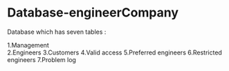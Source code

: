 # Database-engineerCompany
Database which has seven tables :

1.Management  
2.Engineers 
3.Customers
4.Valid access
5.Preferred engineers
6.Restricted engineers
7.Problem log

